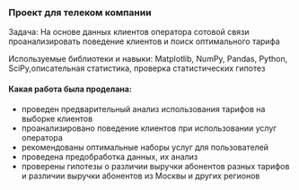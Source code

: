 ### Проект для телеком компании

Задача: На основе данных клиентов оператора сотовой связи проанализировать поведение клиентов и поиск оптимального тарифа

Используемые библиотеки и навыки: Matplotlib, NumPy, Pandas, Python, SciPy,описательная статистика, проверка статистических гипотез


#### Какая работа была проделана:

- проведен предварительный анализ использования тарифов на выборке клиентов 
- проанализировано поведение клиентов при использовании услуг оператора 
- рекомендованы оптимальные наборы услуг для пользователей
- проведена предобработка данных, их анализ 
- проверены гипотезы о различии выручки абонентов разных тарифов и различии выручки абонентов из Москвы и других регионов
